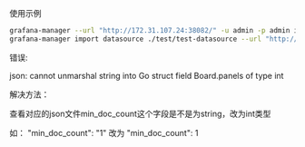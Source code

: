  使用示例
 ```bash
 grafana-manager --url "http://172.31.107.24:38082/" -u admin -p admin import dashboard ./test/test-dashboard
 grafana-manager import datasource ./test/test-datasource --url "http://172.31.107.24:38082/" -u admin -p admin 
```
 
错误:

json: cannot unmarshal string into Go struct field Board.panels of type int

解决方法：

查看对应的json文件min_doc_count这个字段是不是为string，改为int类型

如： "min_doc_count": "1" 改为 "min_doc_count": 1
